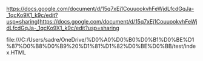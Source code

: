 https://docs.google.com/document/d/15q7xEj1CouuookvhFeWjdLfcdGqJa-_1qcKo9X1_k9c/edit?usp=sharing)https://docs.google.com/document/d/15q7xEj1CouuookvhFeWjdLfcdGqJa-_1qcKo9X1_k9c/edit?usp=sharing

file:///C:/Users/sadre/OneDrive/%D0%A0%D0%B0%D0%B1%D0%BE%D1%87%D0%B8%D0%B9%20%D1%81%D1%82%D0%BE%D0%BB/test/index.HTML
